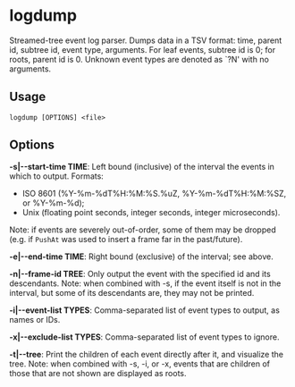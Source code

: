 logdump
=======

Streamed-tree event log parser. Dumps data in a TSV format: time, parent id, subtree id, event type, arguments. For leaf events, subtree id is 0; for roots, parent id is 0. Unknown event types are denoted as `?N' with no arguments.

Usage
-----

```
logdump [OPTIONS] <file>
```

Options
-------

**-s|--start-time TIME**: Left bound (inclusive) of the interval the events in which to output. Formats:

 * ISO 8601 (%Y-%m-%dT%H:%M:%S.%uZ, %Y-%m-%dT%H:%M:%SZ, or %Y-%m-%d);
 * Unix (floating point seconds, integer seconds, integer microseconds).

Note: if events are severely out-of-order, some of them may be dropped (e.g. if `PushAt` was used to insert a frame far in the past/future).

**-e|--end-time TIME**: Right bound (exclusive) of the interval; see above.

**-n|--frame-id TREE**: Only output the event with the specified id and its descendants. Note: when combined with -s, if the event itself is not in the interval, but some of its descendants are, they may not be printed.

**-i|--event-list TYPES**: Comma-separated list of event types to output, as names or IDs.

**-x|--exclude-list TYPES**: Comma-separated list of event types to ignore.

**-t|--tree**: Print the children of each event directly after it, and visualize the tree. Note: when combined with -s, -i, or -x, events that are children of those that are not shown are displayed as roots.

